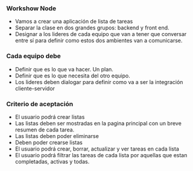 ### Workshow Node
- Vamos a crear una aplicación de lista de tareas
- Separar la clase en dos grandes grupos: backend y front end.
- Designar a los lideres de cada equipo que van a tener que conversar entre sí para definir como estos dos ambientes van a comunicarse.

### Cada equipo debe
- Definir que es lo que va hacer. Un plan.
- Definir que es lo que necesita del otro equipo.
- Los lideres deben dialogar para definir como va a ser la integración cliente-servidor

### Criterio de aceptación
- El usuario podrá crear listas
- Las listas deben ser mostradas en la pagina principal con un breve resumen de cada tarea.
- Las listas deben poder eliminarse
- Deben poder crearse listas
- El usuario podrá crear, borrar, actualizar y ver tareas en cada lista
- El usuario podrá filtrar las tareas de cada lista por aquellas que estan completadas, activas y todas.
